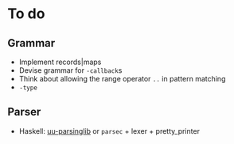 # To do

## Grammar
* Implement records|maps
* Devise grammar for `-callback`s
* Think about allowing the range operator `..` in pattern matching
* `-type`

## Parser
* Haskell: [uu-parsinglib](http://hackage.haskell.org/package/uu-parsinglib) or `parsec` + lexer + pretty_printer
